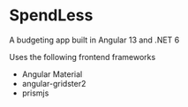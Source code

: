 # SpendLess

A budgeting app built in Angular 13 and .NET 6

Uses the following frontend frameworks
- Angular Material
- angular-gridster2
- prismjs
